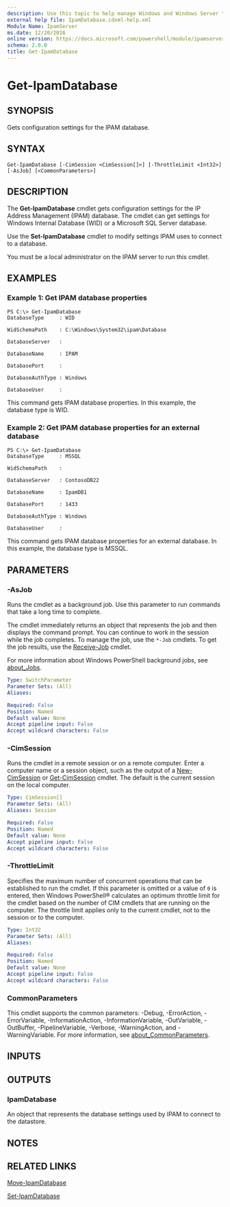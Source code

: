 ```yaml
---
description: Use this topic to help manage Windows and Windows Server technologies with Windows PowerShell.
external help file: IpamDatabase.cdxml-help.xml
Module Name: IpamServer
ms.date: 12/20/2016
online version: https://docs.microsoft.com/powershell/module/ipamserver/get-ipamdatabase?view=windowsserver2016-ps&wt.mc_id=ps-gethelp
schema: 2.0.0
title: Get-IpamDatabase
---
```


# Get-IpamDatabase

## SYNOPSIS
Gets configuration settings for the IPAM database.

## SYNTAX

```
Get-IpamDatabase [-CimSession <CimSession[]>] [-ThrottleLimit <Int32>] [-AsJob] [<CommonParameters>]
```

## DESCRIPTION
The **Get-IpamDatabase** cmdlet gets configuration settings for the IP Address Management (IPAM) database.
The cmdlet can get settings for Windows Internal Database (WID) or a Microsoft SQL Server database.

Use the **Set-IpamDatabase** cmdlet to modify settings IPAM uses to connect to a database.

You must be a local administrator on the IPAM server to run this cmdlet.

## EXAMPLES

### Example 1: Get IPAM database properties
```
PS C:\> Get-IpamDatabase
DatabaseType     : WID

WidSchemaPath    : C:\Windows\System32\ipam\Database

DatabaseServer   :

DatabaseName     : IPAM

DatabasePort     :

DatabaseAuthType : Windows

DatabaseUser     :
```

This command gets IPAM database properties.
In this example, the database type is WID.

### Example 2: Get IPAM database properties for an external database
```
PS C:\> Get-IpamDatabase
DatabaseType     : MSSQL

WidSchemaPath    :

DatabaseServer   : ContosoDB22

DatabaseName     : IpamDB1

DatabasePort     : 1433

DatabaseAuthType : Windows

DatabaseUser     :
```

This command gets IPAM database properties for an external database.
In this example, the database type is MSSQL.

## PARAMETERS

### -AsJob
Runs the cmdlet as a background job. Use this parameter to run commands that take a long time to complete. 

The cmdlet immediately returns an object that represents the job and then displays the command prompt. 
You can continue to work in the session while the job completes. 
To manage the job, use the `*-Job` cmdlets. 
To get the job results, use the [Receive-Job](https://go.microsoft.com/fwlink/?LinkID=113372) cmdlet. 

For more information about Windows PowerShell background jobs, see [about_Jobs](https://go.microsoft.com/fwlink/?LinkID=113251).

```yaml
Type: SwitchParameter
Parameter Sets: (All)
Aliases: 

Required: False
Position: Named
Default value: None
Accept pipeline input: False
Accept wildcard characters: False
```

### -CimSession
Runs the cmdlet in a remote session or on a remote computer.
Enter a computer name or a session object, such as the output of a [New-CimSession](https://go.microsoft.com/fwlink/p/?LinkId=227967) or [Get-CimSession](https://go.microsoft.com/fwlink/p/?LinkId=227966) cmdlet.
The default is the current session on the local computer.

```yaml
Type: CimSession[]
Parameter Sets: (All)
Aliases: Session

Required: False
Position: Named
Default value: None
Accept pipeline input: False
Accept wildcard characters: False
```

### -ThrottleLimit
Specifies the maximum number of concurrent operations that can be established to run the cmdlet.
If this parameter is omitted or a value of `0` is entered, then Windows PowerShell® calculates an optimum throttle limit for the cmdlet based on the number of CIM cmdlets that are running on the computer.
The throttle limit applies only to the current cmdlet, not to the session or to the computer.

```yaml
Type: Int32
Parameter Sets: (All)
Aliases: 

Required: False
Position: Named
Default value: None
Accept pipeline input: False
Accept wildcard characters: False
```

### CommonParameters
This cmdlet supports the common parameters: -Debug, -ErrorAction, -ErrorVariable, -InformationAction, -InformationVariable, -OutVariable, -OutBuffer, -PipelineVariable, -Verbose, -WarningAction, and -WarningVariable. For more information, see [about_CommonParameters](https://go.microsoft.com/fwlink/?LinkID=113216).

## INPUTS

## OUTPUTS

### IpamDatabase
An object that represents the database settings used by IPAM to connect to the datastore.

## NOTES

## RELATED LINKS

[Move-IpamDatabase](./Move-IpamDatabase.md)

[Set-IpamDatabase](./Set-IpamDatabase.md)

